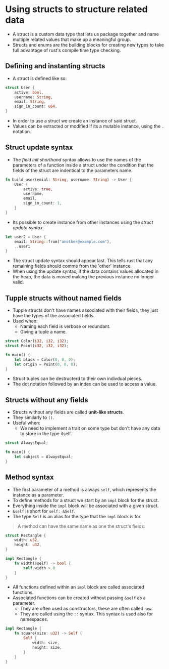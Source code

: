 # Using structs to structure related data

- A struct is a custom data type that lets us package together and name multiple
  related values that make up a meaningful group.
- Structs and enums are the building blocks for creating new types to take full
  advantage of rust's compile time type checking.

## Defining and instanting structs

- A struct is defined like so:
```rust
struct User {
    active: bool,
    username: String,
    email: String,
    sign_in_count: u64,
}
```

- In order to use a struct we create an instance of said struct.
- Values can be extracted or modified if its a mutable instance, using the `.` 
  notation.

## Struct update syntax

- The _field init shorthand_ syntax allows to use the names of the parameters
  of a function inside a struct under the condition that the fields of the 
  struct are indentical to the parameters name.
```rust
fn build_user(emial: String, username: String) -> User {
    User {
        active: true,
        username,
        email,
        sign_in_count: 1,
    }
}
```

- Its possible to create instance from other instances using the _struct update
  syntax_.
```rust
let user2 = User {
    email: String::from("another@example.com"),
    ..user1
}
```

- The struct update syntax should appear last. This tells rust that any
  remaining fields should comme from the 'other' instance.
- When using the update syntax, if the data contains values allocated in the 
  heap, the data is moved making the previous instance no longer valid.

## Tupple structs without named fields

- Tupple structs don't have names associated with their fields, they just have
  the types of the associated fields.
- Used when:
    - Naming each field is verbose or redundant.
    - Giving a tuple a name.
```rust
struct Color(i32, i32, i32);
struct Point(i32, i32, i32);

fn main() {
    let black = Color(0, 0, 0);
    let origin = Point(0, 0, 0);
}
```
- Struct tuples can be destructerd to their own indivdual pieces.
- The dot notation followed by an index can be used to access a value.

## Structs without any fields

- Structs without any fields are called **unit-like structs**.
- They similarly to `()`.
- Useful when:
    - We need to implement a trait on some type but don't have any data
      to store in the type itself.
```rust
struct AlwaysEqual;

fn main() {
    let subject = AlwaysEqual;
}
```

## Method syntax

- The first parameter of a method is always `self`, which represents the 
  instance as a parameter.
- To define methods for a struct we start by an `impl` block for the struct.
- Everything inside the `impl` block will be associated with a given struct.
- `&self` is short for `self: &Self`.
- The type `Self` is an alias for the type that the `impl` block is for.

> A method can have the same name as one the struct's fields.

```rust
struct Rectangle {
    width: u32,
    height: u32,
}

impl Rectangle {
    fn width($self) -> bool {
        self.width > 0
    }
}
```

- All functions defined within an `impl` block are called associated
  functions.
- Associated functions can be created without passing `&self` as a parameter.
    - They are often used as constructors, these are often called `new`.
    - They are called using the `::` syntax. This syntax is used also for 
      namespaces.
```rust
impl Rectangle {
    fn square(size: u32) -> Self {
        Self {
            width: size,
            height: size,
        }
    }
}
```
